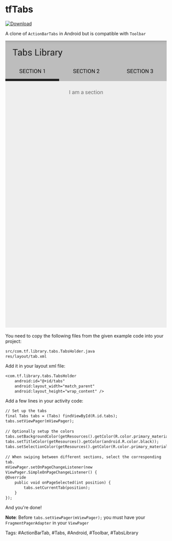 tfTabs
======

[ ![Download](https://api.bintray.com/packages/tfkamran/maven/tf-tabs-android/images/download.svg) ](https://bintray.com/tfkamran/maven/tf-tabs-android/_latestVersion)

A clone of `ActionBarTabs` in Android but is compatible with `Toolbar`

![Screenshot](./Screenshot.png)

You need to copy the following files from the given example code into your project:

    src/com.tf.library.tabs.TabsHolder.java
    res/layout/tab.xml
    
Add it in your layout xml file:

    <com.tf.library.tabs.TabsHolder
        android:id="@+id/tabs"
        android:layout_width="match_parent"
        android:layout_height="wrap_content" />

Add a few lines in your activity code:

    // Set up the tabs
    final Tabs tabs = (Tabs) findViewById(R.id.tabs);
    tabs.setViewPager(mViewPager);
    
    // Optionally setup the colors
    tabs.setBackgroundColor(getResources().getColor(R.color.primary_material_light));
    tabs.setTitleColor(getResources().getColor(android.R.color.black));
    tabs.setSelectionColor(getResources().getColor(R.color.primary_material_dark));

    // When swiping between different sections, select the corresponding tab.
    mViewPager.setOnPageChangeListener(new ViewPager.SimpleOnPageChangeListener() {
    @Override
        public void onPageSelected(int position) {
            tabs.setCurrentTab(position);
        }
    });
    
And you're done!

**Note**: Before `tabs.setViewPager(mViewPager);` you must have your `FragmentPagerAdapter` in your `ViewPager`

Tags: #ActionBarTab, #Tabs, #Android, #Toolbar, #TabsLibrary
